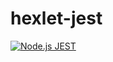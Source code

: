 # hexlet-jest
[![Node.js JEST](https://github.com/rddeveloper2019/hexlet-jest/actions/workflows/node.js.yml/badge.svg)](https://github.com/rddeveloper2019/hexlet-jest/actions/workflows/node.js.yml)